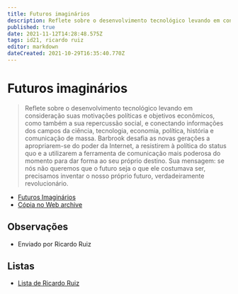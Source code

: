 ```yaml
---
title: Futuros imaginários
description: Reflete sobre o desenvolvimento tecnológico levando em consideração suas motivações políticas e objetivos econômicos, como também sua repercussão social, conectando informações da ciência, tecnologia, economia, política, história e comunicação de massa.
published: true
date: 2021-11-12T14:28:48.575Z
tags: id21, ricardo ruiz
editor: markdown
dateCreated: 2021-10-29T16:35:40.770Z
---
```


# Futuros imaginários
> Reflete sobre o desenvolvimento tecnológico levando em consideração suas motivações políticas e objetivos econômicos, como também a sua repercussão social, e conectando informações dos campos da ciência, tecnologia, economia, política, história e comunicação de massa. Barbrook desafia as novas gerações a apropriarem-se do poder da Internet, a resistirem à política do status quo e a utilizarem a ferramenta de comunicação mais poderosa do momento para dar forma ao seu próprio destino. Sua mensagem: se nós não queremos que o futuro seja o que ele costumava ser, precisamos inventar o nosso próprio futuro, verdadeiramente revolucionário.

- [Futuros Imaginários](http://docplayer.com.br/9649046-Futuros-imaginarios-das-maquinas-pensantes-a-aldeia-global-richard-barbrook.html)
- [Cópia no Web archive](https://web.archive.org/web/20210924125729/http://docplayer.com.br/9649046-Futuros-imaginarios-das-maquinas-pensantes-a-aldeia-global-richard-barbrook.html)

## Observações
- Enviado por Ricardo Ruiz

## Listas

- [Lista de Ricardo Ruiz](/listas/ricardo-ruiz)